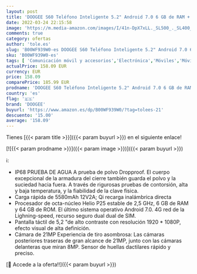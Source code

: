 ```yaml
---
layout: post
title: 'DOOGEE S60 Teléfono Inteligente 5.2" Android 7.0 6 GB de RAM + 64 GB de ROM IP68 Impermeable Cámara de 21MP Helio P25 Octacore 2 5 GHz 5580mAh Soporte de Huellas Dactilares'
date: 2022-03-24 22:15:58
image: 'https://m.media-amazon.com/images/I/41n-DpX7xLL._SL500_._SL400_.jpg'
comments: true
category: ofertas
author: 'tole.es'
slug: 'B00WF939W0-es DOOGEE S60 Teléfono Inteligente 5.2" Android 7.0 6 GB de...'
sku: 'B00WF939W0-es'
tags: [ 'Comunicación móvil y accesorios','Electrónica','Móviles','Móviles y smartphones libres','android','doogee', ]
actualPrice: 158.09 EUR
currency: EUR
price: 158.09
comparePrice: 185.99 EUR
prodname: 'DOOGEE S60 Teléfono Inteligente 5.2" Android 7.0 6 GB de RAM + 64 GB de ROM IP68 Impermeable Cámara de 21MP Helio P25 Octacore 2 5 GHz 5580mAh Soporte de Huellas Dactilares'
country: 'es'
flag: '🇪🇸'
brand: 'DOOGEE'
buyurl: 'https://www.amazon.es/dp/B00WF939W0/?tag=tolees-21'
descuento: '15.00'
average: '158.09'
---
```


Tienes [{{< param title >}}]({{< param buyurl >}}) en el siguiente enlace!

[![{{< param prodname >}}]({{< param image >}})]({{< param buyurl >}})

ℹ️:

- IP68 PRUEBA DE AGUA A prueba de polvo Dropproof. El cuerpo excepcional de la armadura del cierre también guarda el polvo y la suciedad hacia fuera. A través de rigurosas pruebas de contorsión, alta y baja temperatura, y la fiabilidad de la clave física.
- Carga rápida de 5580mAh 12V2A; Qi recarga inalámbrica directa
- Procesador de octa-núcleo Helio P25 estable de 2,5 GHz, 6 GB de RAM y 64 GB de ROM. El último sistema operativo Android 7.0. 4G red de la Lighning-speed, recurso seguro dual dual de SIM.
- Pantalla táctil de 5,2 "de alto contraste con resolución 1920 * 1080P, efecto visual de alta definición.
- Cámara de 21MP Experiencia de tiro asombrosa: Las cámaras posteriores traseras de gran alcance de 21MP, junto con las cámaras delanteras que miran 8MP. Sensor de huellas dactilares rápido y preciso.

[🛒 Accede a la oferta!!]({{< param buyurl >}})
